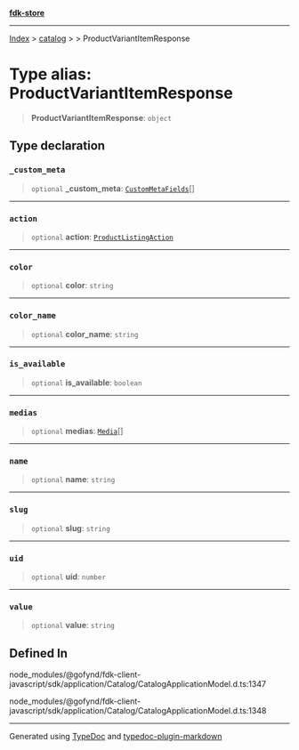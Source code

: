 [**fdk-store**](../../../README.md)
***

[Index](../../../API.md) > [catalog](../../README.md) > [<internal>](../README.md) > ProductVariantItemResponse

# Type alias: ProductVariantItemResponse

> **ProductVariantItemResponse**: `object`

## Type declaration

### `_custom_meta`

> `optional` **\_custom\_meta**: [`CustomMetaFields`](type-alias.CustomMetaFields.md)[]

***

### `action`

> `optional` **action**: [`ProductListingAction`](../../../brands/internal_/type-aliases/type-alias.ProductListingAction.md)

***

### `color`

> `optional` **color**: `string`

***

### `color_name`

> `optional` **color\_name**: `string`

***

### `is_available`

> `optional` **is\_available**: `boolean`

***

### `medias`

> `optional` **medias**: [`Media`](../../../brands/internal_/type-aliases/type-alias.Media.md)[]

***

### `name`

> `optional` **name**: `string`

***

### `slug`

> `optional` **slug**: `string`

***

### `uid`

> `optional` **uid**: `number`

***

### `value`

> `optional` **value**: `string`

## Defined In

node\_modules/@gofynd/fdk-client-javascript/sdk/application/Catalog/CatalogApplicationModel.d.ts:1347

node\_modules/@gofynd/fdk-client-javascript/sdk/application/Catalog/CatalogApplicationModel.d.ts:1348

***
Generated using [TypeDoc](https://typedoc.org/) and [typedoc-plugin-markdown](https://www.npmjs.com/package/typedoc-plugin-markdown)
